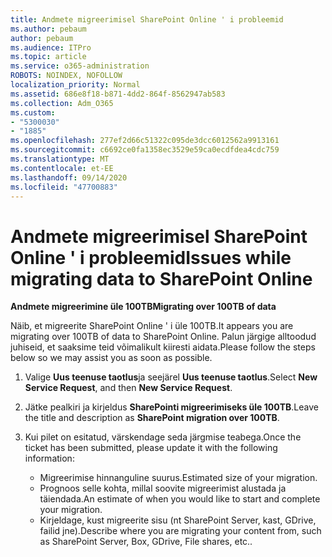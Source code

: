 ```yaml
---
title: Andmete migreerimisel SharePoint Online ' i probleemid
ms.author: pebaum
author: pebaum
ms.audience: ITPro
ms.topic: article
ms.service: o365-administration
ROBOTS: NOINDEX, NOFOLLOW
localization_priority: Normal
ms.assetid: 686e8f18-b871-4dd2-864f-8562947ab583
ms.collection: Adm_O365
ms.custom:
- "5300030"
- "1885"
ms.openlocfilehash: 277ef2d66c51322c095de3dcc6012562a9913161
ms.sourcegitcommit: c6692ce0fa1358ec3529e59ca0ecdfdea4cdc759
ms.translationtype: MT
ms.contentlocale: et-EE
ms.lasthandoff: 09/14/2020
ms.locfileid: "47700883"
---
```

# <a name="issues-while-migrating-data-to-sharepoint-online"></a><span data-ttu-id="3726b-102">Andmete migreerimisel SharePoint Online ' i probleemid</span><span class="sxs-lookup"><span data-stu-id="3726b-102">Issues while migrating data to SharePoint Online</span></span>

<span data-ttu-id="3726b-103">**Andmete migreerimine üle 100TB**</span><span class="sxs-lookup"><span data-stu-id="3726b-103">**Migrating over 100TB of data**</span></span>

<span data-ttu-id="3726b-104">Näib, et migreerite SharePoint Online ' i üle 100TB.</span><span class="sxs-lookup"><span data-stu-id="3726b-104">It appears you are migrating over 100TB of data to SharePoint Online.</span></span> <span data-ttu-id="3726b-105">Palun järgige alltoodud juhiseid, et saaksime teid võimalikult kiiresti aidata.</span><span class="sxs-lookup"><span data-stu-id="3726b-105">Please follow the steps below so we may assist you as soon as possible.</span></span> 

1. <span data-ttu-id="3726b-106">Valige **Uus teenuse taotlus**ja seejärel **Uus teenuse taotlus**.</span><span class="sxs-lookup"><span data-stu-id="3726b-106">Select **New Service Request**, and then **New Service Request**.</span></span> 
2. <span data-ttu-id="3726b-107">Jätke pealkiri ja kirjeldus **SharePointi migreerimiseks üle 100TB**.</span><span class="sxs-lookup"><span data-stu-id="3726b-107">Leave the title and description as **SharePoint migration over 100TB**.</span></span>
3. <span data-ttu-id="3726b-108">Kui pilet on esitatud, värskendage seda järgmise teabega.</span><span class="sxs-lookup"><span data-stu-id="3726b-108">Once the ticket has been submitted, please update it with the following information:</span></span> 

    - <span data-ttu-id="3726b-109">Migreerimise hinnanguline suurus.</span><span class="sxs-lookup"><span data-stu-id="3726b-109">Estimated size of your migration.</span></span>
    - <span data-ttu-id="3726b-110">Prognoos selle kohta, millal soovite migreerimist alustada ja täiendada.</span><span class="sxs-lookup"><span data-stu-id="3726b-110">An estimate of when you would like to start and complete your migration.</span></span>
    - <span data-ttu-id="3726b-111">Kirjeldage, kust migreerite sisu (nt SharePoint Server, kast, GDrive, failid jne).</span><span class="sxs-lookup"><span data-stu-id="3726b-111">Describe where you are migrating your content from, such as SharePoint Server, Box, GDrive, File shares, etc..</span></span>

